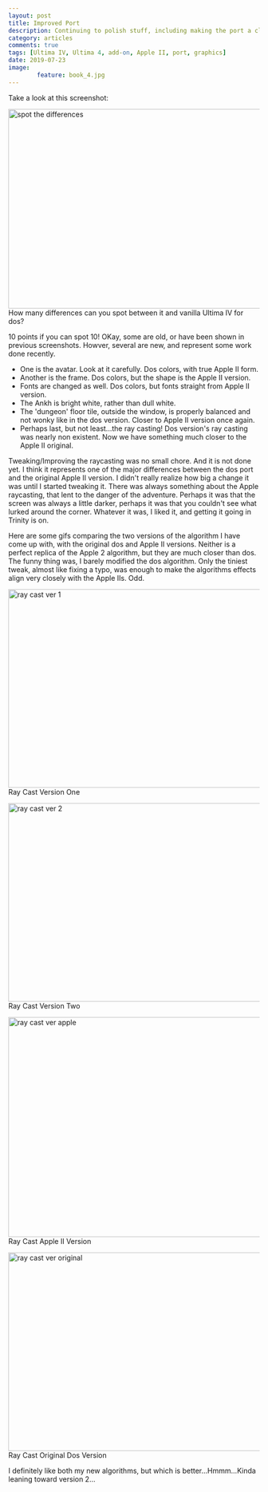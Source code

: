 ```yaml
---
layout: post
title: Improved Port
description: Continuing to polish stuff, including making the port a closer match to the original Apple II version.
category: articles
comments: true
tags: [Ultima IV, Ultima 4, add-on, Apple II, port, graphics]
date: 2019-07-23
image: 
        feature: book_4.jpg
---
```


Take a look at this screenshot:

<p><img class="ScrollRev" data-tilt src="https://media.moddb.com/images/members/1/76/75301/profile/spot_the_differences.png" alt="spot the differences" title="Spot the Differences" width="640" height="400" />How many differences can you spot between it and vanilla Ultima IV for dos?</p>

<!--more-->

10 points if you can spot 10!
OKay, some are old, or have been shown in previous screenshots. Howver, several are new, and represent some work done recently.
<ul>
<li>One is the avatar. Look at it carefully. Dos colors, with true Apple II form.</li>
<li>Another is the frame. Dos colors, but the shape is the Apple II version.</li>
<li>Fonts are changed as well. Dos colors, but fonts straight from Apple II version.</li>
<li>The Ankh is bright white, rather than dull white.</li>
<li>The 'dungeon' floor tile, outside the window, is properly balanced and not wonky like in the dos version. Closer to Apple II version once again.</li>
<li>Perhaps last, but not least...the ray casting! Dos version's ray casting was nearly non existent. Now we have something much closer to the Apple II original.</li>
</ul>

Tweaking/Improving the raycasting was no small chore. And it is not done yet. I think it represents one of the major differences between the dos port and the original Apple II version. I didn't really realize how big a change it was until I started tweaking it. There was always something about the Apple raycasting, that lent to the danger of the adventure. Perhaps it was that the screen was always a little darker, perhaps it was that you couldn't see what lurked around the corner. Whatever it was, I liked it, and getting it going in Trinity is on.

Here are some gifs comparing the two versions of the algorithm I have come up with, with the original dos and Apple II versions. Neither is a perfect replica of the Apple 2 algorithm, but they are much closer than dos. The funny thing was, I barely modified the dos algorithm. Only the tiniest tweak, almost like fixing a typo, was enough to make the algorithms effects align very closely with the Apple IIs. Odd.

<p><img class="ScrollRev" data-tilt src="https://media.moddb.com/images/members/1/76/75301/profile/ray_cast_ver_1.gif" alt="ray cast ver 1" title="Ray Cast Version One" width="638" height="398" />Ray Cast Version One</p>

<p><img class="ScrollRev" data-tilt src="https://media.moddb.com/images/members/1/76/75301/profile/ray_cast_ver_2.gif" alt="ray cast ver 2" title="Ray Cast Version Two" width="638" height="398" />Ray Cast Version Two</p>

<p><img class="ScrollRev" data-tilt src="https://media.moddb.com/images/members/1/76/75301/profile/ray_cast_ver_apple.gif" alt="ray cast ver apple" title="Ray Cast Apple II Version" width="638" height="441" />Ray Cast Apple II Version</p>

<p><img class="ScrollRev" data-tilt src="https://media.moddb.com/images/members/1/76/75301/profile/ray_cast_ver_original.gif" alt="ray cast ver original" title="Ray Cast Original Dos Version" width="638" height="398" />Ray Cast Original Dos Version</p>

I definitely like both my new algorithms, but which is better...Hmmm...Kinda leaning toward version 2...
